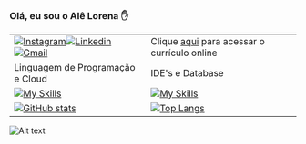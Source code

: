
### Olá, eu sou o Alê Lorena ✋




|  |  | 
| :----------- | :----------- | 
| [![Instagram](https://img.shields.io/badge/Instagram-E4405F?style=for-the-badge&logo=instagram&logoColor=white)](https://www.instagram.com/alexandre_lorena/)[![Linkedin](https://img.shields.io/badge/LinkedIn-0077B5?style=for-the-badge&logo=linkedin&logoColor=white)](https://www.linkedin.com/in/alexandreluizlorena/)[![Gmail](	https://img.shields.io/badge/Gmail-D14836?style=for-the-badge&logo=gmail&logoColor=white)](mailto:alexandre.lorena@gmail.com)      | Clique [aqui](https://alexandrelorena.github.io/index.html#home) para acessar o currículo online    |
| Linguagem de Programação e Cloud      | IDE's e Database      | 
| [![My Skills](https://skillicons.dev/icons?i=git,aws,css,html,java,python)](https://github.com/alexandrelorena?tab=repositories)     | [![My Skills](https://skillicons.dev/icons?i=idea,eclipse,vscode,mongodb,mysql)](https://github.com/alexandrelorena?tab=repositories)| Dado 4      | Dado 5      |
[![GitHub stats](https://github-readme-stats.vercel.app/api?username=alexandrelorena&show_icons=true&theme=github_dark_dimmed)](https://github.com/alexandrelorena/github-readme-stats)     | [![Top Langs](https://github-readme-stats.vercel.app/api/top-langs/?username=alexandrelorena&layout=compact)](https://github.com/alexandrelorena/github-readme-stats)      |


![Alt text](https://spotify-recently-played-readme.vercel.app/api?user=22auh44sgodxcezzorqr3pmsy&width=820&count=3&unique=true)





